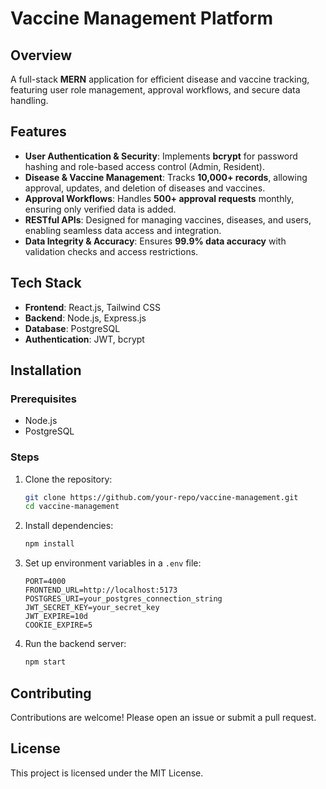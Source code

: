 # **Vaccine Management Platform**

## **Overview**
A full-stack **MERN** application for efficient disease and vaccine tracking, featuring user role management, approval workflows, and secure data handling.

## **Features**
- **User Authentication & Security**: Implements **bcrypt** for password hashing and role-based access control (Admin, Resident).
- **Disease & Vaccine Management**: Tracks **10,000+ records**, allowing approval, updates, and deletion of diseases and vaccines.
- **Approval Workflows**: Handles **500+ approval requests** monthly, ensuring only verified data is added.
- **RESTful APIs**: Designed for managing vaccines, diseases, and users, enabling seamless data access and integration.
- **Data Integrity & Accuracy**: Ensures **99.9% data accuracy** with validation checks and access restrictions.

## **Tech Stack**
- **Frontend**: React.js, Tailwind CSS
- **Backend**: Node.js, Express.js
- **Database**: PostgreSQL
- **Authentication**: JWT, bcrypt

## **Installation**
### **Prerequisites**
- Node.js
- PostgreSQL

### **Steps**
1. Clone the repository:
   ```bash
   git clone https://github.com/your-repo/vaccine-management.git
   cd vaccine-management
   ```
2. Install dependencies:
   ```bash
   npm install
   ```
3. Set up environment variables in a `.env` file:
   ```env
   PORT=4000
   FRONTEND_URL=http://localhost:5173
   POSTGRES_URI=your_postgres_connection_string
   JWT_SECRET_KEY=your_secret_key
   JWT_EXPIRE=10d
   COOKIE_EXPIRE=5
   ```
4. Run the backend server:
   ```bash
   npm start
   ```

## **Contributing**
Contributions are welcome! Please open an issue or submit a pull request.

## **License**
This project is licensed under the MIT License.

